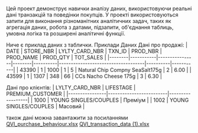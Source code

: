 Цей проект демонструє навички аналізу даних, використовуючи реальні дані транзакцій та поведінки покупців.
У проекті використовуються запити для виконання різноманітних аналітичних задач, таких як агрегація даних, робота з датами, підзапити, об'єднання таблиць, умовна логіка та розширені аналітичні функції.

Ниче є приклад даних з таблички.
Приклади Даних
Дані про продажі:
| DATE   | STORE_NBR | LYLTY_CARD_NBR | TXN_ID | PROD_NBR | PROD_NAME                          | PROD_QTY | TOT_SALES |
|--------|-----------|----------------|--------|----------|------------------------------------|----------|-----------|
| 43390  | 1         | 1000           | 1      | 5        | Natural Chip Compny SeaSalt175g    | 2        | 6.00      |
| 43599  | 1         | 1307           | 348    | 66       | CCs Nacho Cheese 175g              | 3        | 6.30      |

Дані про клієнтів:
| LYLTY_CARD_NBR | LIFESTAGE               | PREMIUM_CUSTOMER |
|----------------|-------------------------|------------------|
| 1000           | YOUNG SINGLES/COUPLES   | Преміум          |
| 1002           | YOUNG SINGLES/COUPLES   | Масовий          |

також дані можна завантажити за посиланнями
[QVI_purchase_behaviour.xlsx](https://github.com/user-attachments/files/16088742/QVI_purchase_behaviour.xlsx)
[QVI_transaction_data (1).xlsx](https://github.com/user-attachments/files/16088743/QVI_transaction_data.1.xlsx)
